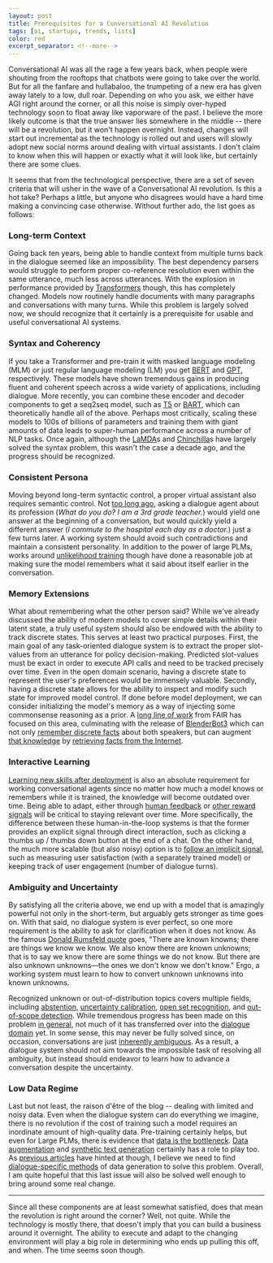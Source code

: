 ```yaml
---
layout: post
title: Prerequisites for a Conversational AI Revolution
tags: [ai, startups, trends, lists]
color: red
excerpt_separator: <!--more-->
---
```


Conversational AI was all the rage a few years back, when people were shouting from the rooftops that chatbots were going to take over the world.  But for all the fanfare and hullabaloo, the trumpeting of a new era has given away lately to a low, dull roar.  Depending on who you ask, we either have AGI right around the corner, or all this noise is simply over-hyped technology soon to float away like vaporware of the past.  I believe the more likely outcome is that the true answer lies somewhere in the middle -- there will be a revolution, but it won't happen overnight.  Instead, changes will start out incremental as the technology is rolled out and users will slowly adopt new social norms around dealing with virtual assistants.  I don't claim to know when this will happen or exactly what it will look like, but certainly there are some clues.

<!--more-->

It seems that from the technological perspective, there are a set of seven criteria that will usher in the wave of a Conversational AI revolution.  Is this a hot take?  Perhaps a little, but anyone who disagrees would have a hard time making a convincing case otherwise. Without further ado, the list goes as follows:

### Long-term Context
Going back ten years, being able to handle context from multiple turns back in the dialogue seemed like an impossibility.  The best dependency parsers would struggle to perform proper co-reference resolution even within the same utterance, much less across utterances.  With the explosion in performance provided by [Transformers](https://papers.nips.cc/paper/2017/hash/3f5ee243547dee91fbd053c1c4a845aa-Abstract.html) though, this has completely changed.  Models now routinely handle documents with many paragraphs and conversations with many turns.  While this problem is largely solved now, we should recognize that it certainly is a prerequisite for usable and useful conversational AI systems.

### Syntax and Coherency
If you take a Transformer and pre-train it with masked language modeling (MLM) or just regular language modeling (LM) you get [BERT](https://aclanthology.org/N19-1423/) and [GPT](https://openai.com/blog/better-language-models/), respectively. These models have shown tremendous gains in producing fluent and coherent speech across a wide variety of applications, including dialogue.  More recently, you can combine these encoder and decoder components to get a seq2seq model, such as [T5](https://arxiv.org/abs/1910.10683) or [BART](https://arxiv.org/abs/1910.13461), which can theoretically handle all of the above.  Perhaps most critically, scaling these models to 100s of billions of parameters and training them with giant amounts of data leads to super-human performance across a number of NLP tasks. Once again, although the [LaMDA](https://blog.google/technology/ai/lamda/)s and [Chinchilla](https://arxiv.org/abs/2203.15556)s have largely solved the syntax problem, this wasn't the case a decade ago, and the progress should be recognized.

### Consistent Persona
Moving beyond long-term syntactic control, a proper virtual assistant also requires semantic control.  Not [too long ago](https://aclanthology.org/2021.eacl-main.24/), asking a dialogue agent about its profession (_What do you do? I am a 3rd grade teacher._) would yield one answer at the beginning of a conversation, but would quickly yield a different answer (_I commute to the hospital each day as a doctor._) just a few turns later.  A working system should avoid such contradictions and maintain a consistent personality.  In addition to the power of large PLMs, works around [unlikelihood training](https://aclanthology.org/2020.acl-main.428/) though have done a reasonable job at making sure the model remembers what it said about itself earlier in the conversation.

### Memory Extensions
What about remembering what the other person said?  While we've already discussed the ability of modern models to cover simple details within their latent state, a truly useful system should also be endowed with the ability to track discrete states.  This serves at least two practical purposes. First, the main goal of any task-oriented dialogue system is to extract the proper slot-values from an utterance for policy decision-making.  Predicted slot-values must be exact in order to execute API calls and need to be tracked precisely over time.  Even in the open domain scenario, having a discrete state to represent the user's preferences would be immensely valuable. Secondly, having a discrete state allows for the ability to inspect and modify such state for improved model control. If done before model deployment, we can consider initializing the model's memory as a way of injecting some commonsense reasoning as a prior.  A [long line of work](https://arxiv.org/abs/1410.3916) from FAIR has focused on this area, culminating with the release of [BlenderBot3](https://blenderbot.ai) which can not only [remember discrete facts](https://arxiv.org/abs/2107.07567) about both speakers, but can augment [that knowledge](https://arxiv.org/abs/2111.05204) by [retrieving facts from the Internet](https://aclanthology.org/2022.acl-long.579/).

### Interactive Learning
[Learning new skills after deployment](https://arxiv.org/abs/2208.03270) is also an absolute requirement for working conversational agents since no matter how much a model knows or remembers while it is trained, the knowledge will become outdated over time.  Being able to adapt, either through [human feedback](https://arxiv.org/abs/2203.02155) or [other reward signals](https://arxiv.org/abs/1710.11248) will be critical to staying relevant over time.  More specifically, the difference between these human-in-the-loop systems is that the former provides an explicit signal through direct interaction, such as clicking a thumbs up / thumbs down button at the end of a chat.  On the other hand, the much more scalable (but also noisy) option is to [follow an implicit signal](https://aclanthology.org/2021.emnlp-main.489/), such as measuring user satisfaction (with a separately trained model) or keeping track of user engagement (number of dialogue turns).

### Ambiguity and Uncertainty
By satisfying all the criteria above, we end up with a model that is amazingly powerful not only in the short-term, but arguably gets stronger as time goes on.  With that said, no dialogue system is ever perfect, so one more requirement is the ability to ask for clarification when it does not know. As the famous [Donald Rumsfeld quote](https://en.wikipedia.org/wiki/There_are_known_knowns) goes, "There are known knowns; there are things we know we know. We also know there are known unknowns; that is to say we know there are some things we do not know. But there are also unknown unknowns—the ones we don't know we don't know."  Ergo, a working system must learn to how to convert unknown unknowns into known unknowns.

Recognized unknown or out-of-distribution topics covers multiple fields, including [abstention](https://aclanthology.org/2021.acl-long.84/), [uncertainty calibration](https://aclanthology.org/2020.findings-emnlp.277/), [open set recognition](https://arxiv.org/abs/1811.08581), and [out-of-scope detection](https://aclanthology.org/2021.emnlp-main.35/).  While tremendous progress has been made on this problem [in general](https://arxiv.org/abs/2110.11334), not much of it has transferred over into the [dialogue domain](https://aclanthology.org/E09-1078/) yet. In some sense, this may never be fully solved since, on occasion, conversations are just [inherently ambiguous](https://aclanthology.org/Q19-1043/).  As a result, a dialogue system should not aim towards the impossible task of resolving all ambiguity, but instead should endeavor to learn how to advance a conversation despite the uncertainty.

### Low Data Regime
Last but not least, the raison d'être of the blog -- dealing with limited and noisy data.  Even when the dialogue system can do everything we imagine, there is no revolution if the cost of training such a model requires an inordinate amount of high-quality data.  Pre-training certainly helps, but even for Large PLMs, there is evidence that [data is the bottleneck](https://www.lesswrong.com/posts/6Fpvch8RR29qLEWNH/chinchilla-s-wild-implications).  [Data augmentation](https://arxiv.org/abs/2105.03075) and [synthetic text generation](https://arxiv.org/abs/2105.10311) certainly has a role to play too.  As [previous articles](https://morethanoneturn.com/2022/05/24/building-user-simulators.html) have hinted at though, I believe we need to find [dialogue-specific methods](https://morethanoneturn.com/2022/03/11/data-augmentation-for-scalable-product.html) of data generation to solve this problem.  Overall, I am quite hopeful that this last issue will also be solved well enough to bring around some real change.

---

Since all these components are at least somewhat satisfied, does that mean the revolution is right around the corner?  Well, not quite.  While the technology is mostly there, that doesn't imply that you can build a business around it overnight.  The ability to execute and adapt to the changing environment will play a big role in determining who ends up pulling this off, and when.  The time seems soon though.
